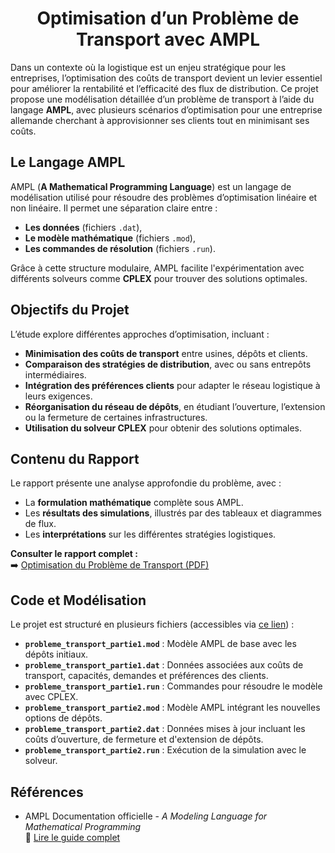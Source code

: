 <div align="center">
  <h1>Optimisation d’un Problème de Transport avec AMPL</h1>
</div>

Dans un contexte où la logistique est un enjeu stratégique pour les entreprises, l’optimisation des coûts de transport devient un levier essentiel pour améliorer la rentabilité et l’efficacité des flux de distribution. Ce projet propose une modélisation détaillée d’un problème de transport à l’aide du langage **AMPL**, avec plusieurs scénarios d’optimisation pour une entreprise allemande cherchant à approvisionner ses clients tout en minimisant ses coûts.

## Le Langage AMPL  
AMPL (**A Mathematical Programming Language**) est un langage de modélisation utilisé pour résoudre des problèmes d’optimisation linéaire et non linéaire. Il permet une séparation claire entre :
- **Les données** (fichiers `.dat`),
- **Le modèle mathématique** (fichiers `.mod`),
- **Les commandes de résolution** (fichiers `.run`).  

Grâce à cette structure modulaire, AMPL facilite l'expérimentation avec différents solveurs comme **CPLEX** pour trouver des solutions optimales.

## Objectifs du Projet  
L’étude explore différentes approches d’optimisation, incluant :
- **Minimisation des coûts de transport** entre usines, dépôts et clients.
- **Comparaison des stratégies de distribution**, avec ou sans entrepôts intermédiaires.
- **Intégration des préférences clients** pour adapter le réseau logistique à leurs exigences.
- **Réorganisation du réseau de dépôts**, en étudiant l’ouverture, l’extension ou la fermeture de certaines infrastructures.
- **Utilisation du solveur CPLEX** pour obtenir des solutions optimales.

## Contenu du Rapport  
Le rapport présente une analyse approfondie du problème, avec :
- La **formulation mathématique** complète sous AMPL.
- Les **résultats des simulations**, illustrés par des tableaux et diagrammes de flux.
- Les **interprétations** sur les différentes stratégies logistiques.

**Consulter le rapport complet :**  
➡️ [Optimisation du Problème de Transport (PDF)](./Optimisation_Probleme_Transport.pdf)

## Code et Modélisation  
Le projet est structuré en plusieurs fichiers (accessibles via [ce lien](src/)) :
- **`probleme_transport_partie1.mod`** : Modèle AMPL de base avec les dépôts initiaux.
- **`probleme_transport_partie1.dat`** : Données associées aux coûts de transport, capacités, demandes et préférences des clients. 
- **`probleme_transport_partie1.run`** : Commandes pour résoudre le modèle avec CPLEX. 
- **`probleme_transport_partie2.mod`** : Modèle AMPL intégrant les nouvelles options de dépôts. 
- **`probleme_transport_partie2.dat`** : Données mises à jour incluant les coûts d’ouverture, de fermeture et d'extension de dépôts.
- **`probleme_transport_partie2.run`** : Exécution de la simulation avec le solveur. 

## Références  
- AMPL Documentation officielle - *A Modeling Language for Mathematical Programming*  
  📖 [Lire le guide complet](https://ampl.com/wp-content/uploads/BOOK.pdf)
